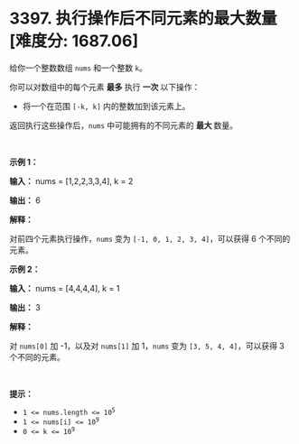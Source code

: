 # 3397. 执行操作后不同元素的最大数量 [难度分: 1687.06]

<p>给你一个整数数组 <code>nums</code> 和一个整数 <code>k</code>。</p>

<p>你可以对数组中的每个元素&nbsp;<strong>最多</strong> 执行 <strong>一次&nbsp;</strong>以下操作：</p>

<ul>
	<li>将一个在范围&nbsp;<code>[-k, k]</code> 内的整数加到该元素上。</li>
</ul>

<p>返回执行这些操作后，<code>nums</code> 中可能拥有的不同元素的&nbsp;<strong>最大&nbsp;</strong>数量。</p>

<p>&nbsp;</p>

<p><strong class="example">示例 1：</strong></p>

<div class="example-block">
<p><strong>输入：</strong> <span class="example-io">nums = [1,2,2,3,3,4], k = 2</span></p>

<p><strong>输出：</strong> <span class="example-io">6</span></p>

<p><strong>解释：</strong></p>

<p>对前四个元素执行操作，<code>nums</code> 变为 <code>[-1, 0, 1, 2, 3, 4]</code>，可以获得 6 个不同的元素。</p>
</div>

<p><strong class="example">示例 2：</strong></p>

<div class="example-block">
<p><strong>输入：</strong> <span class="example-io">nums = [4,4,4,4], k = 1</span></p>

<p><strong>输出：</strong> <span class="example-io">3</span></p>

<p><strong>解释：</strong></p>

<p>对 <code>nums[0]</code> 加 -1，以及对 <code>nums[1]</code> 加 1，<code>nums</code> 变为 <code>[3, 5, 4, 4]</code>，可以获得 3 个不同的元素。</p>
</div>

<p>&nbsp;</p>

<p><strong>提示：</strong></p>

<ul>
	<li><code>1 &lt;= nums.length &lt;= 10<sup>5</sup></code></li>
	<li><code>1 &lt;= nums[i] &lt;= 10<sup>9</sup></code></li>
	<li><code>0 &lt;= k &lt;= 10<sup>9</sup></code></li>
</ul>
